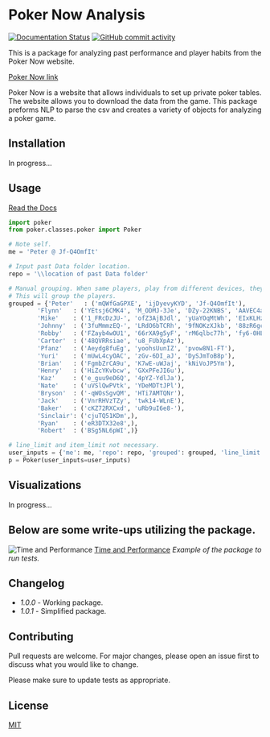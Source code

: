 # Poker Now Analysis
[![Documentation Status](https://readthedocs.org/projects/poker-now-analysis/badge/?version=latest)](https://poker-now-analysis.readthedocs.io/en/latest/?badge=latest)
[![GitHub commit activity](https://img.shields.io/github/commit-activity/m/pjrigali/Poker-Now-Analysis?color=blue&label=commits&logoColor=blue)](https://github.com/pjrigali)

This is a package for analyzing past performance and player habits from the Poker Now website.

[Poker Now link](https://www.pokernow.club/)

Poker Now is a website that allows individuals to set up private poker tables.
The website allows you to download the data from the game. 
This package preforms NLP to parse the csv and creates a variety of objects for analyzing a poker game.

## Installation
In progress...

## Usage
[Read the Docs](https://poker-now-analysis.readthedocs.io/en/latest/)

```python
import poker
from poker.classes.poker import Poker

# Note self.
me = 'Peter @ Jf-Q4OmfIt'

# Input past Data folder location.
repo = '\\location of past Data folder'

# Manual grouping. When same players, play from different devices, they will get a different unique ID.
# This will group the players. 
grouped = {'Peter'   : ('mQWfGaGPXE', 'ijDyevyKYD', 'Jf-Q4OmfIt'),
        'Flynn'   : ('YEtsj6CMK4', 'M_ODMJ-3Je', 'DZy-22KNBS', 'AAVEC4azwk'),
        'Mike'    : ('1_FRcDzJU-', 'ofZ3AjBJdl', 'yUaYOqMtWh', 'EIxKLHzvif', 'welPeANz41'),
        'Johnny'  : ('3fuMmmzEQ-', 'LRdO6bTCRh', '9fNOKzXJkb', '88zR6gcIvD'),
        'Robby'   : ('FZayb4wOU1', '66rXA9g5yF', 'rM6qlbc77h', 'fy6-0HLhb_', 'nlk80T6XeC'),
        'Carter'  : ('48QVRRsiae', 'u8_FUbXpAz'),
        'Pfanz'   : ('Aeydg8fuEg', 'yoohsUunIZ', 'pvow8N1-FT'),
        'Yuri'    : ('mUwL4cyOAC', 'zGv-6DI_aJ', 'DySJmToB8p'),
        'Brian'   : ('FgmbZrCA9u', 'K7wE-uWJaj', 'kNiVoJP5Ym'),
        'Henry'   : ('HiZcYKvbcw', 'GXxPFeJI6u'),
        'Kaz'     : ('e_guu9eD6Q', '4pYZ-YdlJa'),
        'Nate'    : ('uVSlQwPVtk', 'YDeMDTtJPl'),
        'Bryson'  : ('-qWOsSgvQM', 'HTi7AMTQNr'),
        'Jack'    : ('VnrRHVzTZy', 'twk14-WLnE'),
        'Baker'   : ('cKZ72RXCxd', 'uRb9uI6e8-'),
        'Sinclair': ('cjuTQ51KDm',),
        'Ryan'    : ('eR3DTX32e8',),
        'Robert'  : ('BSg5NL6pWI',)}

# line_limit and item_limit not necessary.
user_inputs = {'me': me, 'repo': repo, 'grouped': grouped, 'line_limit': 50, 'item_limit': 50}
p = Poker(user_inputs=user_inputs)
```

## Visualizations
In progress...

## Below are some write-ups utilizing the package.
![Time and Performance](https://miro.medium.com/max/700/1*AbNNC1xrWLb5XiswbRfiaQ.png)
[Time and Performance](https://medium.com/@peterjrigali/how-does-decision-time-affect-performance-in-poker-fde88f1adae9)
_Example of the package to run tests._


## Changelog
* *1.0.0* - Working package.
* *1.0.1* - Simplified package.

## Contributing
Pull requests are welcome. For major changes, please open an issue first to discuss what you would like to change.

Please make sure to update tests as appropriate.

## License
[MIT](https://choosealicense.com/licenses/mit/)
